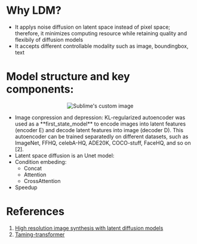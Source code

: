 # Why LDM?
-  It applys noise diffusion on latent space instead of pixel space; therefore, it minimizes computing resource while retaining quality and flexibily of diffusion models
-  It accepts different controllable modality such as image, boundingbox, text
# Model structure and key components:
<div align="center">
  <img src="https://media.licdn.com/dms/image/D4E12AQHVfrhaI1K4Bw/article-cover_image-shrink_423_752/0/1683525082825?e=1717027200&v=beta&t=2T-KlB8QcucSNRu-nsQoECDuwfHZazARql8hvPOXlgk" alt="Sublime's custom image"/>
</div>

- <div align="left"> Image conpression and depression: KL-regularized autoencoder was used as a **first_state_model** to encode images into latent features (encoder E) and decode latent features into image (decoder D). This autoencoder can be trained separatedly on different datasets, such as ImageNet, FFHQ, celebA-HQ, ADE20K, COCO-stuff, FaceHQ, and so on [2].</div>
- Latent space diffusion is an Unet model:
- Condition embeding:
  - Concat
  - Attention
  - CrossAttention
- Speedup


# References
1. [High resolution image synthesis with latent diffusion models](https://arxiv.org/pdf/2112.10752.pdf)
2. [Taming-transformer](https://github.com/CompVis/taming-transformers)
